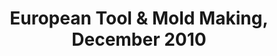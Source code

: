---
link: ""
title: "European Tool & Mold Making, December 2010"
description: ""
publishDate: ""
preview: ""
home: ""
summary: "The use of industrial robots to automate such shop-floor tasks as debugging, trimming, polishing and welding, and also for performing rapid prototyping, machining and waterjet cutting with a single part setup, is becoming increasingly common and popular. Until recently, however, the lack of available good programming solutions for robots was a limitation for manufacturers wanting to adopt robot technology for shop-floor, rather than production-line tasks. That changed when Jabez Technologies developed Robotmaster CAD/CAM software, now distributed within the European market by Intercam S.A."
application: ""
industry: ""
article: "CAD/CAM Software Specialized for Robot Programming Supports Shop-Floor Integration of Robots"
articleImagePath: "/assets/images/success/etmm_dec2010.jpg"
articleUrl: "https://www.robotmaster.com/assets/data/pdf/ETMM_dec2010.pdf"
---